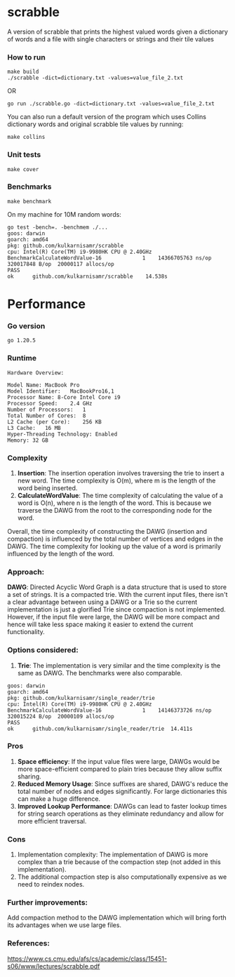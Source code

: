 # scrabble
A version of scrabble that prints the highest valued words given a dictionary of words and a file with single characters or strings and their tile values

### How to run
```
make build
./scrabble -dict=dictionary.txt -values=value_file_2.txt
```
OR
```
go run ./scrabble.go -dict=dictionary.txt -values=value_file_2.txt
```

You can also run a default version of the program which uses Collins dictionary words
and original scrabble tile values by running:
```
make collins
```

### Unit tests
```
make cover
```

### Benchmarks
```
make benchmark
```
On my machine for 10M random words:
```
go test -bench=. -benchmem ./...
goos: darwin
goarch: amd64
pkg: github.com/kulkarnisamr/scrabble
cpu: Intel(R) Core(TM) i9-9980HK CPU @ 2.40GHz
BenchmarkCalculateWordValue-16    	       1	14366705763 ns/op	320017848 B/op	20000117 allocs/op
PASS
ok  	github.com/kulkarnisamr/scrabble	14.538s
```

# Performance
### Go version
`go 1.20.5`

### Runtime
```
Hardware Overview:

Model Name:	MacBook Pro
Model Identifier:	MacBookPro16,1
Processor Name:	8-Core Intel Core i9
Processor Speed:	2.4 GHz
Number of Processors:	1
Total Number of Cores:	8
L2 Cache (per Core):	256 KB
L3 Cache:	16 MB
Hyper-Threading Technology:	Enabled
Memory:	32 GB
```

### Complexity
1. **Insertion**: The insertion operation involves traversing the trie to insert a new word. The time complexity is O(m), where m is the length of the word being inserted.
2. **CalculateWordValue**: The time complexity of calculating the value of a word is O(n), where n is the length of the word. This is because we traverse the DAWG from the root to the corresponding node for the word.

Overall, the time complexity of constructing the DAWG (insertion and compaction) is influenced by the total number of vertices and edges in the DAWG. 
The time complexity for looking up the value of a word is primarily influenced by the length of the word.

### Approach:
**DAWG**: Directed Acyclic Word Graph is a data structure that is used to store a set of strings. It is a compacted trie. With the current input files,
there isn't a clear advantage between using a DAWG or a Trie so the current implementation is just a glorified Trie since compaction is not implemented. However, if the input file were large, the DAWG will be more compact and hence will take less space making it easier to extend the current functionality.

### Options considered:
1. **Trie**: The implementation is very similar and the time complexity is the same as DAWG. The benchmarks were also comparable.
```
goos: darwin
goarch: amd64
pkg: github.com/kulkarnisamr/single_reader/trie
cpu: Intel(R) Core(TM) i9-9980HK CPU @ 2.40GHz
BenchmarkCalculateWordValue-16    	       1	14146373726 ns/op	320015224 B/op	20000109 allocs/op
PASS
ok  	github.com/kulkarnisamr/single_reader/trie	14.411s

```
### Pros
1. **Space efficiency**: If the input value files were large, DAWGs would be more space-efficient compared to plain tries because they allow suffix sharing.
2. **Reduced Memory Usage**: Since suffixes are shared, DAWG's reduce the total number of nodes and edges significantly. For large dictionaries this can make a huge difference.
3. **Improved Lookup Performance**: DAWGs can lead to faster lookup times for string search operations as they eliminate redundancy and allow for more efficient traversal.

### Cons
1. Implementation complexity: The implementation of DAWG is more complex than a trie because of the compaction step (not added in this implementation).
2. The additional compaction step is also computationally expensive as we need to reindex nodes.

### Further improvements:
Add compaction method to the DAWG implementation which will bring forth its advantages when we use large files.

### References:
https://www.cs.cmu.edu/afs/cs/academic/class/15451-s06/www/lectures/scrabble.pdf

